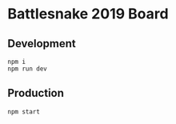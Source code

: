 # Battlesnake 2019 Board

## Development
```
npm i
npm run dev
```

## Production
```
npm start
```
